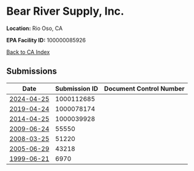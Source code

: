 # Bear River Supply, Inc.

**Location:** Rio Oso, CA

**EPA Facility ID:** 100000085926

[Back to CA Index](../../index.md)

## Submissions

| Date | Submission ID | Document Control Number |
|------|--------------|-------------------------|
| [2024-04-25](submissions/1000112685.md) | 1000112685 |  |
| [2019-04-24](submissions/1000078174.md) | 1000078174 |  |
| [2014-04-25](submissions/1000039928.md) | 1000039928 |  |
| [2009-06-24](submissions/55550.md) | 55550 |  |
| [2008-03-25](submissions/51220.md) | 51220 |  |
| [2005-06-29](submissions/43218.md) | 43218 |  |
| [1999-06-21](submissions/6970.md) | 6970 |  |
